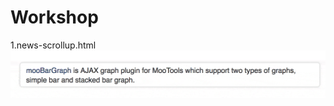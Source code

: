 # Workshop

1.news-scrollup.html
![News Scrollup Example](https://github.com/PeterRock/Workshop/raw/master/New%20ticker%20scroll.gif)
